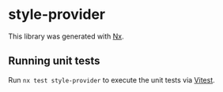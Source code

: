# style-provider

This library was generated with [Nx](https://nx.dev).

## Running unit tests

Run `nx test style-provider` to execute the unit tests via [Vitest](https://vitest.dev/).
